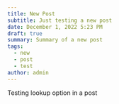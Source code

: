 ```yaml
---
title: New Post
subtitle: Just testing a new post
date: December 1, 2022 5:23 PM
draft: true
summary: Summary of a new post
tags:
  - new
  - post
  - test
author: admin
---
```

T﻿esting lookup option in a post